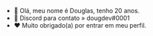 - 👋 Olá, meu nome é Douglas, tenho 20 anos.
- 💙 Discord para contato » dougdev#0001
- ❤ Muito obrigado(a) por entrar em meu perfil.

<!---
dougldev/dougldev is a ✨ special ✨ repository because its `README.md` (this file) appears on your GitHub profile.
You can click the Preview link to take a look at your changes.
--->
